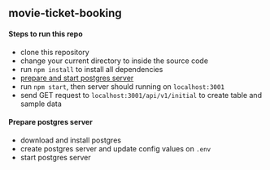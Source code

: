 ## movie-ticket-booking

#### Steps to run this repo 
- clone this repository
- change your current directory to inside the source code
- run `npm install` to install all dependencies
- [prepare and start postgres server](#prepare-postgres-server)
- run `npm start`, then server should running on `localhost:3001`
- send GET request to `localhost:3001/api/v1/initial` to create table and sample data

#### Prepare postgres server
- download and install postgres
- create postgres server and update config values on `.env`
- start postgres server
